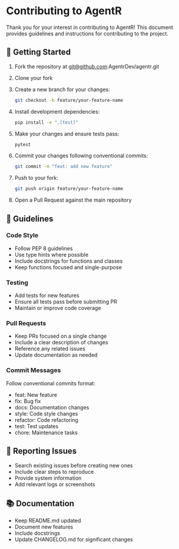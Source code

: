 # Contributing to AgentR

Thank you for your interest in contributing to AgentR! This document provides guidelines and instructions for contributing to the project.

## 🚀 Getting Started

1. Fork the repository at git@github.com:AgentrDev/agentr.git
2. Clone your fork
3. Create a new branch for your changes:
   ```bash
   git checkout -b feature/your-feature-name
   ```

4. Install development dependencies:
   ```bash
   pip install -e ".[test]"
   ```

5. Make your changes and ensure tests pass:
   ```bash
   pytest
   ```

6. Commit your changes following conventional commits:
   ```bash
   git commit -m "feat: add new feature"
   ```

7. Push to your fork:
   ```bash
   git push origin feature/your-feature-name
   ```

8. Open a Pull Request against the main repository

## 📝 Guidelines

### Code Style
- Follow PEP 8 guidelines
- Use type hints where possible
- Include docstrings for functions and classes
- Keep functions focused and single-purpose

### Testing
- Add tests for new features
- Ensure all tests pass before submitting PR
- Maintain or improve code coverage

### Pull Requests
- Keep PRs focused on a single change
- Include a clear description of changes
- Reference any related issues
- Update documentation as needed

### Commit Messages
Follow conventional commits format:
- feat: New feature
- fix: Bug fix
- docs: Documentation changes
- style: Code style changes
- refactor: Code refactoring
- test: Test updates
- chore: Maintenance tasks

## 🐛 Reporting Issues

- Search existing issues before creating new ones
- Include clear steps to reproduce
- Provide system information
- Add relevant logs or screenshots

## 📚 Documentation

- Keep README.md updated
- Document new features
- Include docstrings
- Update CHANGELOG.md for significant changes


